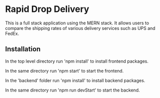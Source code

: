 # Rapid Drop Delivery

This is a full stack application using the MERN stack. It allows users to compare the shipping rates of various delivery services such as UPS and FedEx.

## Installation

In the top level directory run 'npm install' to install frontend packages.

In the same directory run 'npm start' to start the frontend.

In the 'backend' folder run 'npm install' to install backend packages.

In the same directory run 'npm run devStart' to start the backend.

